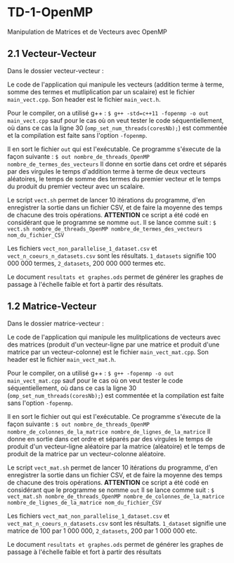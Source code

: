 # TD-1-OpenMP
Manipulation de Matrices et de Vecteurs avec OpenMP

## 2.1 Vecteur-Vecteur

Dans le dossier vecteur-vecteur :

Le code de l'application qui manipule les vecteurs (addition terme à terme, somme des termes et mutliplication par un scalaire) est le fichier `main_vect.cpp`.
Son header est le fichier `main_vect.h`.

Pour le compiler, on a utilisé g++ :
`$ g++ -std=c++11 -fopenmp -o out main_vect.cpp`
sauf pour le cas où on veut tester le code séquentiellement, où dans ce cas la ligne 30 (`omp_set_num_threads(coresNb);`) est commentée et la compilation est faite sans l'option `-fopenmp`.

Il en sort le fichier `out` qui est l'exécutable. 
Ce programme s'éxecute de la façon suivante : 
`$ out nombre_de_threads_OpenMP nombre_de_termes_des_vecteurs`
Il donne en sortie dans cet ordre et séparés par des virgules le temps d'addition terme à terme de deux vecteurs aléatoires, le temps de somme des termes du premier vecteur et le temps du produit du premier vecteur avec un scalaire.

Le script `vect.sh` permet de lancer 10 itérations du programme, d'en enregistrer la sortie dans un fichier CSV, et de faire la moyenne des temps de chacune des trois opérations.
**ATTENTION** ce script a été codé en considérant que le programme se nomme `out`.
Il se lance comme suit :
`$ vect.sh nombre_de_threads_OpenMP nombre_de_termes_des_vecteurs nom_du_fichier_CSV`

Les fichiers `vect_non_parallelise_1_dataset.csv` et `vect_n_coeurs_n_datasets.csv` sont les résultats.
`1_datasets` signifie 100 000 000 termes, `2_datasets`, 200 000 000 termes etc.

Le document `resultats et graphes.ods` permet de générer les graphes de passage à l'échelle faible et fort à partir des résultats.

## 1.2 Matrice-Vecteur

Dans le dossier matrice-vecteur :

Le code de l'application qui manipule les mulitplications de vecteurs avec des matrices (produit d'un vecteur-ligne par une matrice et produit d'une matrice par un vecteur-colonne) est le fichier `main_vect_mat.cpp`. 
Son header est le fichier `main_vect_mat.h`.

Pour le compiler, on a utilisé g++ :
`$ g++ -fopenmp -o out main_vect_mat.cpp`
sauf pour le cas où on veut tester le code séquentiellement, où dans ce cas la ligne 30 (`omp_set_num_threads(coresNb);`) est commentée et la compilation est faite sans l'option `-fopenmp`.

Il en sort le fichier out qui est l'exécutable. 
Ce programme s'éxecute de la façon suivante : 
`$ out nombre_de_threads_OpenMP nombre_de_colonnes_de_la_matrice nombre_de_lignes_de_la_matrice`
Il donne en sortie dans cet ordre et séparés par des virgules le temps de produit d'un vecteur-ligne aléatoire par la matrice (aléatoire) et le temps de produit de la matrice par un vecteur-colonne aléatoire.

Le script `vect_mat.sh` permet de lancer 10 itérations du programme, d'en enregistrer la sortie dans un fichier CSV, et de faire la moyenne des temps de chacune des trois opérations.
**ATTENTION** ce script a été codé en considérant que le programme se nomme `out`
Il se lance comme suit :
`$ vect_mat.sh nombre_de_threads_OpenMP nombre_de_colonnes_de_la_matrice nombre_de_lignes_de_la_matrice nom_du_fichier_CSV`

Les fichiers `vect_mat_non_parallelise_1_dataset.csv` et `vect_mat_n_coeurs_n_datasets.csv` sont les résultats.
`1_dataset` signifie une matrice de 100 par 1 000 000, `2_datasets`, 200 par 1 000 000 etc.

Le document `resultats et graphes.ods` permet de générer les graphes de passage à l'échelle faible et fort à partir des résultats
